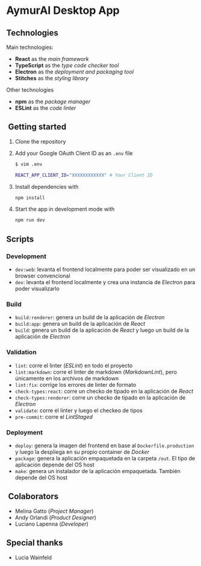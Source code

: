 # AymurAI Desktop App

## Technologies

Main technologies:

- **React** as the _main framework_
- **TypeScript** as the _type code checker tool_
- **Electron** as the _deployment and packaging tool_
- **Stitches** as the _styling library_

Other technologies

- **npm** as the _package manager_
- **ESLint** as the _code linter_

##  Getting started

1. Clone the repository
1. Add your Google OAuth Client ID as an `.env` file

    ```bash
    $ vim .env
    
    REACT_APP_CLIENT_ID="XXXXXXXXXXXX" # Your Client ID
    ```

1. Install dependencies with

    ```bash
    npm install
    ```

1. Start the app in development mode with

    ```bash
    npm run dev
    ```

## Scripts

### Development

- `dev:web`: levanta el frontend localmente para poder ser visualizado en un
browser convencional
- `dev`: levanta el frontend localmente y crea una instancia de _Electron_ para
poder visualizarlo

### Build

- `build:renderer`: genera un build de la aplicación de _Electron_
- `build:app`: genera un build de la aplicación de _React_
- `build`: genera un build de la aplicación de _React_ y luego un build de la
aplicación de _Electron_

### Validation

- `lint`: corre el linter (_ESLint_) en todo el proyecto
- `lint:markdown`: corre el linter de markdown (_MarkdownLint_), pero
únicamente en los archivos de markdown
- `lint:fix`: corrige los errores de linter de formato
- `check-types:react`: corre un checko de tipado en la aplicación de _React_
- `check-types:renderer`: corre un checko de tipado en la aplicación de
_Electron_
- `validate`: corre el linter y luego el checkeo de tipos
- `pre-commit`: corre el _LintStaged_

### Deployment

- `deploy`: genera la imagen del frontend en base al `Dockerfile.production` y
luego la despliega en su propio container de _Docker_
- `package`: genera la aplicación empaquetada en la carpeta `/out`. El tipo de
aplicación depende del OS host
- `make`: genera un instalador de la aplicación empaquetada. También depende del
OS host

##  Colaborators

- Melina Gatto (_Project Manager_)
- Andy Orlandi (_Product Designer_)
- Luciano Lapenna (_Developer_)

## Special thanks

- Lucia Wainfeld

